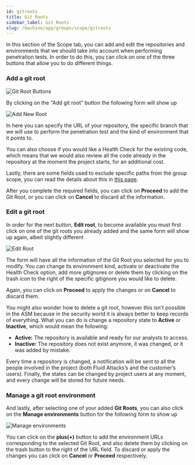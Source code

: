 ```yaml
---
id: gitroots
title: Git Roots
sidebar_label: Git Roots
slug: /machine/app/groups/scope/gitroots
---
```


In this section of the Scope tab,
you can add and edit
the repositories and environments
that we should take into account
when performing penetration tests.
In order to do this,
you can click on one
of the three buttons
that allow you to do
different things.

### Add a git root

![Git Root Buttons](/img/web/groups/scope/git_root_buttons.png)

By clicking on
the "Add git root" button
the following form
will show up

![Add New Root](/img/web/groups/scope/add_new_root.png)

In here you can specify
the URL of your repository,
the specific branch
that we will use
to perform the penetration test
and the kind of environment
that it points to.

You can also choose
if you would like a Health Check
for the existing code,
which means that we would also review
all the code already in the repository
at the moment the project starts,
for an additional cost.

Lastly,
there are some fields
used to exclude
specific paths
from the group scope,
you can read
the details about this
in [this page](/machine/app/groups/scope/exclusions).

After you complete the required fields,
you can click on **Proceed**
to add the Git Root,
or you can click on **Cancel**
to discard all the information.

### Edit a git root

In order for the next button,
**Edit root**,
to become available
you must first click
on one of the git roots you already added
and the same form will show up again,
albeit slightly different

![Edit Root](/img/web/groups/scope/edit_root.png)

The form will have all the information
of the Git Root you selected
for you to modify.
You can change its environment kind,
activate or deactivate the Health Check option,
add more gitignores
or delete them by clicking on the trash icon
to the right of the specific gitignore
you would like to delete.

Again,
you can click on **Proceed**
to apply the changes
or on **Cancel** to discard them.

You might also wonder
how to delete a git root,
however this isn't possible in the ASM
because in the security world
it is always better
to keep records of everything.
What you can do is change a repository state
to **Active** or **Inactive**,
which would mean the following:

- **Active:**
  The repository is available
  and ready for our analysts
  to access.
- **Inactive:**
  The repository does not exist anymore,
  it was changed,
  or it was added by mistake.

Every time a repository is changed,
a notification will be sent
to all the people involved in the project
(both Fluid Attacks’s and the customer’s users).
Finally,
the states can be changed
by project users at any moment,
and every change will be stored
for future needs.

### Manage a git root environment

And lastly,
after selecting one of your added **Git Roots**,
you can also click on the **Manage environments** button
for the following form to show up

![Manage environments](/img/web/groups/scope/manage_envs.png)

You can click on the **plus(+)** button
to add the environment URLs
corresponding to the selected Git Root,
and also delete them
by clicking on the trash button
to the right of the URL field.
To discard or apply the changes
you can click on **Cancel**
or **Proceed** respectively.
